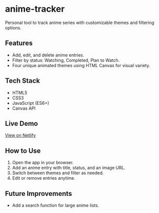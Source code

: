 # anime-tracker

Personal tool to track anime series with customizable themes and filtering options.

## Features
- Add, edit, and delete anime entries.
- Filter by status: Watching, Completed, Plan to Watch.
- Four unique animated themes using HTML Canvas for visual variety.

## Tech Stack
- HTML5
- CSS3
- JavaScript (ES6+)
- Canvas API

## Live Demo
[View on Netlify](https://anime-tracker-phindile.netlify.app/)


## How to Use
1. Open the app in your browser.
2. Add an anime entry with title, status, and an image URL.
3. Switch between themes and filter as needed.
4. Edit or remove entries anytime.

## Future Improvements
- Add a search function for large anime lists.

